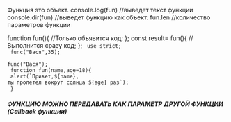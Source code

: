 Функция это объект.
console.log(fun) //выведет текст функции
console.dir(fun) //выведет функцию как объект.
fun.len //количество параметров функции

function fun(){ //Только объявится
код;
};
const result= fun(){ //Выполнится сразу
код;
};
<code>
use strict;<br>
func("Вася",35);<br>
func("Вася");<br>
function fun(name,age=18){<br>
alert(\`Привет,${name}, ты пролетел вокруг солнца ${age} раз\`);<br>
}
</code>
<h5>ФУНКЦИЮ МОЖНО ПЕРЕДАВАТЬ КАК ПАРАМЕТР ДРУГОЙ ФУНКЦИИ <b>(Callback функции)</b></h5>

